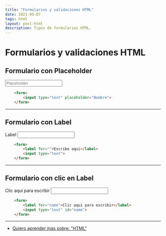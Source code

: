 ```yaml
---
title: "Formularios y validaciones HTML"
date: 2021-05-07
tags: html
layout: post-html
description: Tipos de formularios HTML.
---
```


# Formularios y validaciones HTML

## Formulario con Placeholder

<form>
	<input type="text" placeholder="Placeholder">
</form>

```html
    <form>
        <input type="text" placeholder="Nombre">
    </form>
```

***

## Formulario con Label

<form>
	<label for="">Label</label>
	<input type="text">
</form>

```html
    <form>
        <label for="">Escribe aqui</label>
        <input type="text">
    </form>
```

***

## Formulario con clic en Label
<form>
	<label for="name">Clic aqui para escribir</label>
	<input type="text" id="name">
</form>

```html
    <form>
        <label for="name">Clic aqui para escribir</label>
        <input type="text" id="name">
    </form>
```

***

- [Quiero aprender más sobre: "HTML"](../00/html)
